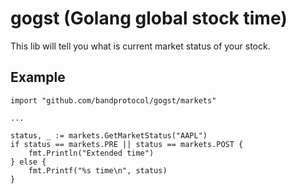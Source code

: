 # gogst (Golang global stock time)

This lib will tell you what is current market status of your stock.

## Example
```
import "github.com/bandprotocol/gogst/markets"

...

status, _ := markets.GetMarketStatus("AAPL")
if status == markets.PRE || status == markets.POST {
    fmt.Println("Extended time")
} else {
    fmt.Printf("%s time\n", status)
}
```
